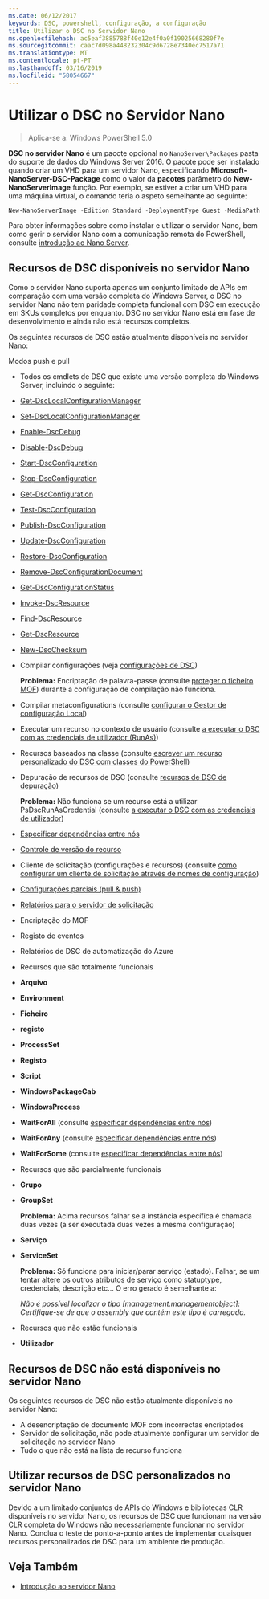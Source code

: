 ```yaml
---
ms.date: 06/12/2017
keywords: DSC, powershell, configuração, a configuração
title: Utilizar o DSC no Servidor Nano
ms.openlocfilehash: ac5eaf3885788f40e12e4f0a0f19025668280f7e
ms.sourcegitcommit: caac7d098a448232304c9d6728e7340ec7517a71
ms.translationtype: MT
ms.contentlocale: pt-PT
ms.lasthandoff: 03/16/2019
ms.locfileid: "58054667"
---
```

# <a name="using-dsc-on-nano-server"></a>Utilizar o DSC no Servidor Nano

> Aplica-se a: Windows PowerShell 5.0

**DSC no servidor Nano** é um pacote opcional no `NanoServer\Packages` pasta do suporte de dados do Windows Server 2016. O pacote pode ser instalado quando criar um VHD para um servidor Nano, especificando **Microsoft-NanoServer-DSC-Package** como o valor da **pacotes** parâmetro do **New-NanoServerImage**  função. Por exemplo, se estiver a criar um VHD para uma máquina virtual, o comando teria o aspeto semelhante ao seguinte:

```powershell
New-NanoServerImage -Edition Standard -DeploymentType Guest -MediaPath f:\ -BasePath .\Base -TargetPath .\Nano1\Nano.vhd -ComputerName Nano1 -Packages Microsoft-NanoServer-DSC-Package
```

Para obter informações sobre como instalar e utilizar o servidor Nano, bem como gerir o servidor Nano com a comunicação remota do PowerShell, consulte [introdução ao Nano Server](/windows-server/get-started/getting-started-with-nano-server).

## <a name="dsc-features-available-on-nano-server"></a>Recursos de DSC disponíveis no servidor Nano

Como o servidor Nano suporta apenas um conjunto limitado de APIs em comparação com uma versão completa do Windows Server, o DSC no servidor Nano não tem paridade completa funcional com DSC em execução em SKUs completos por enquanto. DSC no servidor Nano está em fase de desenvolvimento e ainda não está recursos completos.

Os seguintes recursos de DSC estão atualmente disponíveis no servidor Nano:

Modos push e pull

- Todos os cmdlets de DSC que existe uma versão completa do Windows Server, incluindo o seguinte:
- [Get-DscLocalConfigurationManager](/powershell/module/PSDesiredStateConfiguration/Get-DscLocalConfigurationManager)
- [Set-DscLocalConfigurationManager](/powershell/module/PSDesiredStateConfiguration/Set-DscLocalConfigurationManager)
- [Enable-DscDebug](/powershell/module/PSDesiredStateConfiguration/Enable-DscDebug)
- [Disable-DscDebug](/powershell/module/PSDesiredStateConfiguration/Disable-DscDebug)
- [Start-DscConfiguration](/powershell/module/psdesiredstateconfiguration/start-dscconfiguration)
- [Stop-DscConfiguration](/powershell/module/PSDesiredStateConfiguration/Stop-DscConfiguration)
- [Get-DscConfiguration](/powershell/module/PSDesiredStateConfiguration/Get-DscConfiguration)
- [Test-DscConfiguration](/powershell/module/psdesiredstateconfiguration/Test-DSCConfiguration)
- [Publish-DscConfiguration](/powershell/module/PSDesiredStateConfiguration/Publish-DscConfiguration)
- [Update-DscConfiguration](/powershell/module/PSDesiredStateConfiguration/Update-DscConfiguration)
- [Restore-DscConfiguration](/powershell/module/PSDesiredStateConfiguration/Restore-DscConfiguration)
- [Remove-DscConfigurationDocument](/powershell/module/PSDesiredStateConfiguration/Remove-DscConfigurationDocument)
- [Get-DscConfigurationStatus](/powershell/module/PSDesiredStateConfiguration/Get-DscConfigurationStatus)
- [Invoke-DscResource](/powershell/module/PSDesiredStateConfiguration/Invoke-DscResource)
- [Find-DscResource](https://technet.microsoft.com/en-us/library/mt517874.aspx)
- [Get-DscResource](/powershell/module/PSDesiredStateConfiguration/Get-DscResource)
- [New-DscChecksum](/powershell/module/PSDesiredStateConfiguration/New-DSCCheckSum)

- Compilar configurações (veja [configurações de DSC](../configurations/configurations.md))

  **Problema:** Encriptação de palavra-passe (consulte [proteger o ficheiro MOF](../pull-server/secureMOF.md)) durante a configuração de compilação não funciona.

- Compilar metaconfigurations (consulte [configurar o Gestor de configuração Local](../managing-nodes/metaConfig.md))

- Executar um recurso no contexto de usuário (consulte [a executar o DSC com as credenciais de utilizador (RunAs)](../configurations/runAsUser.md))

- Recursos baseados na classe (consulte [escrever um recurso personalizado do DSC com classes do PowerShell](../resources/authoringResourceClass.md))

- Depuração de recursos de DSC (consulte [recursos de DSC de depuração](../troubleshooting/debugResource.md))

  **Problema:** Não funciona se um recurso está a utilizar PsDscRunAsCredential (consulte [a executar o DSC com as credenciais de utilizador](../configurations/runAsUser.md))

- [Especificar dependências entre nós](../configurations/crossNodeDependencies.md)

- [Controle de versão do recurso](../configurations/sxsResource.md)

- Cliente de solicitação (configurações e recursos) (consulte [como configurar um cliente de solicitação através de nomes de configuração](../pull-server/pullClientConfigNames.md))

- [Configurações parciais (pull & push)](../pull-server/partialConfigs.md)

- [Relatórios para o servidor de solicitação](../pull-server/reportServer.md)

- Encriptação do MOF

- Registo de eventos

- Relatórios de DSC de automatização do Azure

- Recursos que são totalmente funcionais

- **Arquivo**
- **Environment**
- **Ficheiro**
- **registo**
- **ProcessSet**
- **Registo**
- **Script**
- **WindowsPackageCab**
- **WindowsProcess**
- **WaitForAll** (consulte [especificar dependências entre nós](../configurations/crossNodeDependencies.md))
- **WaitForAny** (consulte [especificar dependências entre nós](../configurations/crossNodeDependencies.md))
- **WaitForSome** (consulte [especificar dependências entre nós](../configurations/crossNodeDependencies.md))

- Recursos que são parcialmente funcionais
- **Grupo**
- **GroupSet**

  **Problema:** Acima recursos falhar se a instância específica é chamada duas vezes (a ser executada duas vezes a mesma configuração)

- **Serviço**
- **ServiceSet**

  **Problema:** Só funciona para iniciar/parar serviço (estado). Falhar, se um tentar altere os outros atributos de serviço como statuptype, credenciais, descrição etc... O erro gerado é semelhante a:

  *Não é possível localizar o tipo [management.managementobject]: Certifique-se de que o assembly que contém este tipo é carregado.*

- Recursos que não estão funcionais
- **Utilizador**

## <a name="dsc-features-not-available-on-nano-server"></a>Recursos de DSC não está disponíveis no servidor Nano

Os seguintes recursos de DSC não estão atualmente disponíveis no servidor Nano:

- A desencriptação de documento MOF com incorrectas encriptados
- Servidor de solicitação, não pode atualmente configurar um servidor de solicitação no servidor Nano
- Tudo o que não está na lista de recurso funciona

## <a name="using-custom-dsc-resources-on-nano-server"></a>Utilizar recursos de DSC personalizados no servidor Nano

Devido a um limitado conjuntos de APIs do Windows e bibliotecas CLR disponíveis no servidor Nano, os recursos de DSC que funcionam na versão CLR completa do Windows não necessariamente funcionar no servidor Nano.
Conclua o teste de ponto-a-ponto antes de implementar quaisquer recursos personalizados de DSC para um ambiente de produção.

## <a name="see-also"></a>Veja Também

- [Introdução ao servidor Nano](/windows-server/get-started/getting-started-with-nano-server)
